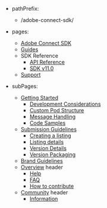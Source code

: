 - pathPrefix:
    - /adobe-connect-sdk/

- pages:
    - [Adobe Connect SDK](https://developer.adobe.com/adobe-connect-sdk/)
    - [Guides](guides)
    - SDK Reference
        - [API Reference](api/index.md)
        - [SDK v11.0](sdk/index.md)
    - [Support](support/)

- subPages:
    - [Getting Started](guides/) 
        - [Development Considerations](guides/development_considerations/) 
        - [Custom Pod Structure](guides/custom_pod_structure/) 
        - [Message Handling](guides/message_handling/) 
        - [Code Samples](guides/code_samples/) 
    - [Submission Guidelines](guides/submission_guidelines/) 
        - [Creating a listing](guides/submission_guidelines/create_listing/) 
        - [Listing details](guides/submission_guidelines/listing_details/) 
        - [Version Details](guides/submission_guidelines/version_details/) 
        - [Version Packaging](guides/submission_guidelines/version_packaging/) 
    - [Brand Guidelines](guides/brand_guidelines/) 
    - [Overview](support/) header
        - [Help](support/) 
        - [FAQ](support/FAQ/) 
        - [How to contribute](support/contribute/) 
    - [Community](support/community/) header
        - [Information](support/community/) 
